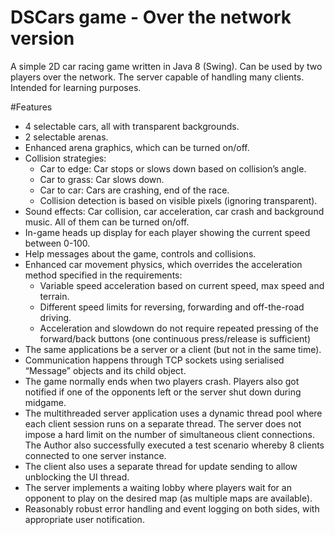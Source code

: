 # DSCars game - Over the network version
A simple 2D car racing game written in Java 8 (Swing). Can be used by two players over the network. The server capable of handling many clients. Intended for learning purposes.

#Features
- 4 selectable cars, all with transparent backgrounds. 
- 2 selectable arenas. 
- Enhanced arena graphics, which can be turned on/off. 
- Collision strategies: 
  - Car to edge: Car stops or slows down based on collision’s angle.
  - Car to grass: Car slows down. 
  - Car to car: Cars are crashing, end of the race. 
  - Collision detection is based on visible pixels (ignoring transparent). 
- Sound effects: Car collision, car acceleration, car crash and background music. All of them can be turned on/off. 
- In-game heads up display for each player showing the current speed between 0-100. 
- Help messages about the game, controls and collisions.  
- Enhanced car movement physics, which overrides the acceleration method specified in the requirements:
  - Variable speed acceleration based on current speed, max speed and terrain. 
  - Different speed limits for reversing, forwarding and off-the-road driving. 
  - Acceleration and slowdown do not require repeated pressing of the forward/back buttons (one continuous press/release is sufficient)
-	The same applications be a server or a client (but not in the same time).
-	Communication happens through TCP sockets using serialised “Message” objects and its child object.
-	The game normally ends when two players crash. Players also got notified if one of the opponents left or the server shut down during midgame. 
-	The multithreaded server application uses a dynamic thread pool where each client session runs on a separate thread. The server does not impose a hard limit on the number of simultaneous client connections. The Author also successfully executed a test scenario whereby 8 clients connected to one server instance.
-	The client also uses a separate thread for update sending to allow unblocking the UI thread.
-	The server implements a waiting lobby where players wait for an opponent to play on the desired map (as multiple maps are available).
-	Reasonably robust error handling and event logging on both sides, with appropriate user notification.

